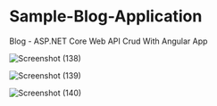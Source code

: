 
# Sample-Blog-Application
Blog - ASP.NET Core Web API Crud With Angular App 

![Screenshot (138)](https://github.com/SankhaYapa/Sample-Blog-Application/assets/88539220/7a884b85-74ab-41d8-921d-76b38ae17793)

![Screenshot (139)](https://github.com/SankhaYapa/Sample-Blog-Application/assets/88539220/9b81a684-f8de-4ce1-af73-29b5bb9c6e18)

![Screenshot (140)](https://github.com/SankhaYapa/Sample-Blog-Application/assets/88539220/1d574ce0-48db-4150-88fb-fc21b70f1792)
